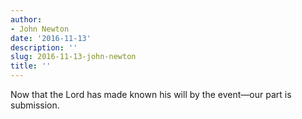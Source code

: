```yaml
---
author:
- John Newton
date: '2016-11-13'
description: ''
slug: 2016-11-13-john-newton
title: ''
---
```

Now that the Lord has made known his will by the event—our part is submission.



